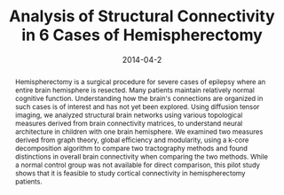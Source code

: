 ---
title: "Analysis of Structural Connectivity in 6 Cases of Hemispherectomy"
authors:
  - Kristian Eschenburg
  - Julio Villalon-Reina
  - Neda Jahanshad
  - Talia Nir
  - Madelaine Daianu
  - Cassandra Leonardo
  - Stella de Bode
  - Susan Y. Bookheimer
  - Noriko Salamon
  - Paul Thompson
date: "2014-04-2"
doi: ""

# Schedule page publish date (NOT publication's date).
publishDate: "2014-04-2"

# Publication type.
# Legend: 0 = Uncategorized; 1 = Conference paper; 2 = Journal article;
# 3 = Preprint / Working Paper; 4 = Report; 5 = Book; 6 = Book section;
# 7 = Thesis; 8 = Patent
publication_types: ["2"]

# Publication name and optional abbreviated publication name.
publication: "International Symposium on Biomedical Imaging"
publication_short: ""

abstract: "Hemispherectomy is a surgical procedure for severe cases of epilepsy where an entire brain hemisphere is resected. Many patients maintain relatively normal cognitive function. Understanding how the brain's connections are organized in such cases is of interest and has not yet been explored. Using diffusion tensor imaging, we analyzed structural brain networks using various topological measures derived from brain connectivity matrices, to understand neural architecture in children with one brain hemisphere. We examined two measures derived from graph theory, global efficiency and modularity, using a k-core decomposition algorithm to compare two tractography methods and found distinctions in overall brain connectivity when comparing the two methods. While a normal control group was not available for direct comparison, this pilot study shows that it is feasible to study cortical connectivity in hemispherectomy patients."

# Summary. An optional shortened abstract.
summary: Using diffusion tensor imaging, we analyzed structural brain networks using various topological measures derived from brain connectivity matrices, to understand neural architecture in children with one brain hemisphere.

tags:
- hemispherectomy
- diffusion MRI
- graph theory
- epilepsy
featured: true

links:
- name: Paper
  url: https://ieeexplore.ieee.org/document/6867968
url_pdf: ''
url_code: ''
url_dataset: ''
url_poster: ''
url_project: ''
url_slides: ''
url_source: ''
url_video: ''

# Featured image
# To use, add an image named `featured.jpg/png` to your page's folder. 
image:
  caption: ""
  focal_point: ""
  preview_only: false

# Associated Projects (optional).
#   Associate this publication with one or more of your projects.
#   Simply enter your project's folder or file name without extension.
#   E.g. `internal-project` references `content/project/internal-project/index.md`.
#   Otherwise, set `projects: []`.
projects:
 - internal-project

# Slides (optional).
#   Associate this publication with Markdown slides.
#   Simply enter your slide deck's filename without extension.
#   E.g. `slides: "example"` references `content/slides/example/index.md`.
#   Otherwise, set `slides: ""`.
# slides: example
---